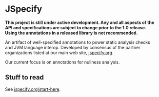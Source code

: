 # JSpecify

**This project is still under active development. Any and all aspects of
the API and specifications are subject to change prior to the 1.0 release.
Using the annotations in a released library is not recommended.**

An artifact of well-specified annotations to power static analysis checks and
JVM language interop.  Developed by consensus of the partner organizations
listed at our main web site, [jspecify.org](http://jspecify.org).

Our current focus is on annotations for nullness analysis.

## Stuff to read

See [jspecify.org/start-here](http://jspecify.org/start-here).
